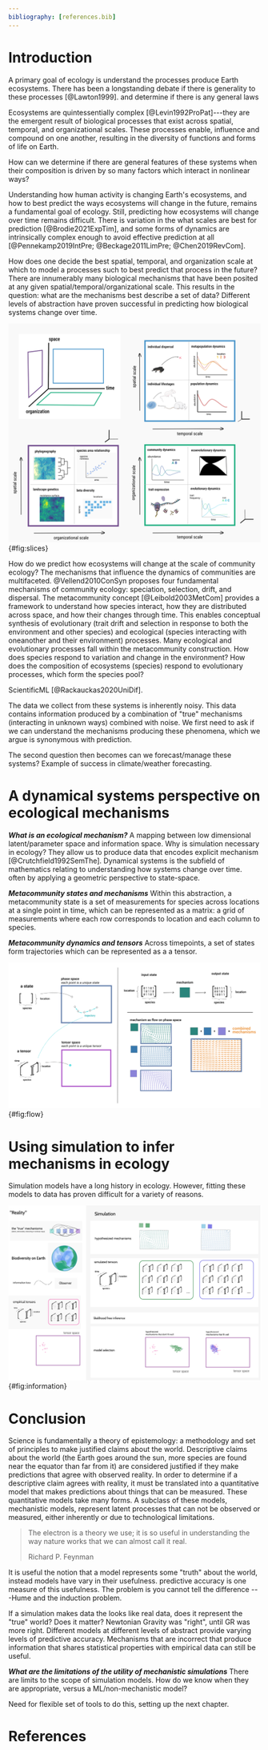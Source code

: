 ```yaml
---
bibliography: [references.bib]
---
```



# Introduction


A primary goal of ecology is understand the processes produce Earth ecosystems.
There has been a longstanding debate if there is generality to these processes
[@Lawton1999].
and determine if there is any general laws

Ecosystems are quintessentially complex [@Levin1992ProPat]---they are the
emergent result of biological processes that exist across spatial, temporal, and
organizational scales. These processes enable, influence and compound on one
another, resulting in the diversity of functions and forms of life on Earth.

How can we determine if there are general features of these systems when their
composition is driven by so many factors which interact in nonlinear ways?


Understanding how human activity is changing Earth's ecosystems, and how to best
predict the ways ecosystems will change in the future, remains a fundamental
goal of ecology. Still, predicting how ecosystems will change over time remains
difficult. There is variation in the what scales are best for prediction
[@Brodie2021ExpTim], and some forms of dynamics are intrinsically complex enough
to avoid effective prediction at all [@Pennekamp2019IntPre; @Beckage2011LimPre;
@Chen2019RevCom].

How does one decide the best spatial, temporal, and organization scale at
which to model a processes such to best predict that process in the future?
There are innumerably many biological mechanisms that have been posited at any
given spatial/temporal/organizational scale. This results in the question: what
are the mechanisms best describe a set of data? Different levels of abstraction
have proven successful in predicting how biological systems change over time.

![TODO: Slices of Metacommunities. Concept space.](./figures/tensorslices.png){#fig:slices}

How do we predict how ecosystems will change at the scale of community ecology?
The mechanisms that influence the dynamics of communities are multifaceted.
@Vellend2010ConSyn proposes four fundamental mechanisms of community ecology:
speciation, selection, drift, and dispersal. The metacommunity concept
[@Leibold2003MetCom] provides a framework to understand how species interact,
how they are distributed across space, and how their changes through time. This
enables conceptual synthesis of evolutionary (trait drift and selection in
response to both the environment and other species) and ecological (species
interacting with oneanother and their environment) processes.
Many ecological and evolutionary processes fall within the metacommunity
construction. How does species respond to variation and change in the
environment? How does the composition of ecosystems (species) respond to
evolutionary processes, which form the species pool?

ScientificML [@Rackauckas2020UniDif].




The data we collect from these systems is inherently noisy. This data contains
information produced by a combination of "true" mechanisms (interacting in
unknown ways) combined with noise. We first need to ask if we can understand the
mechanisms producing these phenomena, which we argue is synonymous with
prediction.



The second question then becomes can we forecast/manage these systems?
Example of success in climate/weather forecasting.

# A dynamical systems perspective on ecological mechanisms

***What is an ecological mechanism?***
A mapping between low dimensional latent/parameter space and information space.
Why is simulation necessary in ecology? They allow us to produce data that
encodes explicit mechanism [@Crutchfield1992SemThe].
Dynamical systems is the subfield of mathematics relating to understanding how
systems change over time. often by applying a geometric perspective to
state-space.


***Metacommunity states and mechanisms***
Within this abstraction, a metacommunity state is a set of measurements for
species across locations at a single point in time, which can be represented as
a matrix: a grid of measurements where each row corresponds to location and each
column to species.

***Metacommunity dynamics and tensors***
Across timepoints, a set of states form trajectories which can
be represented as a a tensor.

![A mechanism is a flow on the state space.](./figures/flows.png){#fig:flow}



# Using simulation to infer mechanisms in ecology

Simulation models have a long history in ecology.
However, fitting these models to data has proven difficult for a variety of reasons. 

![Likelihood free inference for metacommunity ecology ](./figures/likelihoodfreeinference.png){#fig:information}


# Conclusion



Science is fundamentally a theory of epistemology: a methodology and set of
principles to make justified claims about the world. Descriptive claims about
the world (the Earth goes around the sun, more species are found near the
equator than far from it) are considered justified if they make predictions that
agree with observed reality. In order to determine if a descriptive claim agrees
with reality, it must be translated into a quantitative model that makes
predictions about things that can be measured. These quantitative models take
many forms. A subclass of these models, mechanistic models, represent latent
processes that can not be observed or measured, either inherently or due to
technological limitations.


> The electron is a theory we use; it is so useful in understanding the way
nature works that we can almost call it real.
>
> Richard P. Feynman

It is useful the notion that a model represents some "truth" about the world,
instead models have vary in their usefulness. predictive accuracy is  one
measure of this usefulness. The problem is you cannot tell the difference
---Hume and the induction problem.




If a simulation makes data the looks like real data, does it represent the
"true" world? Does it matter? Newtonian Gravity was "right", until GR was more
right. Different models at different levels of abstract provide varying levels
of predictive accuracy. Mechanisms that are incorrect that produce information
that shares statistical properties with empirical data can still be useful.


***What are the limitations of the utility of mechanistic simulations***
There are limits to the scope of simulation models. How do we know when they
are appropriate, versus a ML/non-mechanistic model?

Need for flexible set of tools to do this, setting up the next chapter.



# References
